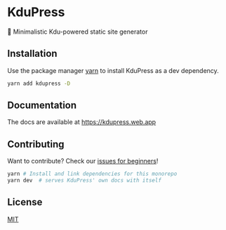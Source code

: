 # KduPress

:memo: Minimalistic Kdu-powered static site generator

## Installation

Use the package manager [yarn](https://yarnpkg.com/) to install KduPress as a dev dependency.

```bash
yarn add kdupress -D
```

## Documentation

The docs are available at <https://kdupress.web.app>

## Contributing

Want to contribute? Check our [issues for beginners](https://github.com/kdujs/kdupress/issues?q=is%3Aopen+is%3Aissue+label%3A%22good+first+issue%22)!

```bash
yarn # Install and link dependencies for this monorepo
yarn dev  # serves KduPress' own docs with itself
```

## License

[MIT](./LICENSE)
